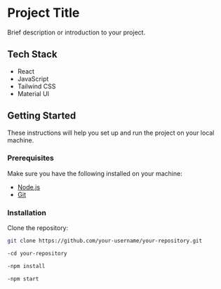 # Project Title

Brief description or introduction to your project.

## Tech Stack

- React
- JavaScript
- Tailwind CSS
- Material UI

## Getting Started

These instructions will help you set up and run the project on your local machine.

### Prerequisites

Make sure you have the following installed on your machine:

- [Node.js](https://nodejs.org/)
- [Git](https://git-scm.com/)

### Installation

Clone the repository:

```bash
git clone https://github.com/your-username/your-repository.git

-cd your-repository

-npm install

-npm start
